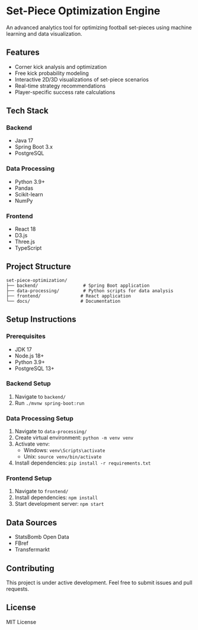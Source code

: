 # Set-Piece Optimization Engine

An advanced analytics tool for optimizing football set-pieces using machine learning and data visualization.

## Features

- Corner kick analysis and optimization
- Free kick probability modeling
- Interactive 2D/3D visualizations of set-piece scenarios
- Real-time strategy recommendations
- Player-specific success rate calculations

## Tech Stack

### Backend
- Java 17
- Spring Boot 3.x
- PostgreSQL

### Data Processing
- Python 3.9+
- Pandas
- Scikit-learn
- NumPy

### Frontend
- React 18
- D3.js
- Three.js
- TypeScript

## Project Structure

```
set-piece-optimization/
├── backend/                 # Spring Boot application
├── data-processing/         # Python scripts for data analysis
├── frontend/               # React application
└── docs/                   # Documentation
```

## Setup Instructions

### Prerequisites
- JDK 17
- Node.js 18+
- Python 3.9+
- PostgreSQL 13+

### Backend Setup
1. Navigate to `backend/`
2. Run `./mvnw spring-boot:run`

### Data Processing Setup
1. Navigate to `data-processing/`
2. Create virtual environment: `python -m venv venv`
3. Activate venv: 
   - Windows: `venv\Scripts\activate`
   - Unix: `source venv/bin/activate`
4. Install dependencies: `pip install -r requirements.txt`

### Frontend Setup
1. Navigate to `frontend/`
2. Install dependencies: `npm install`
3. Start development server: `npm start`

## Data Sources
- StatsBomb Open Data
- FBref
- Transfermarkt

## Contributing
This project is under active development. Feel free to submit issues and pull requests.

## License
MIT License 